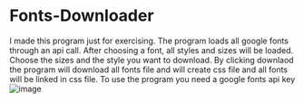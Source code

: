 # Fonts-Downloader
I made this program just for exercising.
The program loads all google fonts through an api call.
After choosing a font, all styles and sizes will be loaded.
Choose the sizes and the style you want to download.
By clicking downlaod the program will download all fonts file and will create css file and all fonts will be linked in css file.
To use the program you need a google fonts api key 
![image](https://user-images.githubusercontent.com/109212127/221409527-7956425c-af22-4eb1-837a-23597e9904a1.png)
